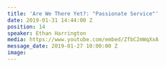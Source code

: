 ```yaml
---
title: 'Are We There Yet?: "Passionate Service"'
date: 2019-01-31 14:44:00 Z
position: 14
speaker: Ethan Harrington
media: https://www.youtube.com/embed/ZfbC2mWqXxA
message_date: 2019-01-27 10:00:00 Z
image: 
---
```


